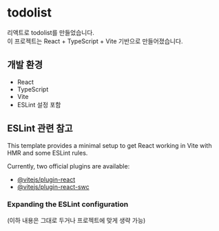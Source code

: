 # todolist

리액트로 todolist를 만들었습니다.  
이 프로젝트는 React + TypeScript + Vite 기반으로 만들어졌습니다.

## 개발 환경

- React
- TypeScript
- Vite
- ESLint 설정 포함

## ESLint 관련 참고

This template provides a minimal setup to get React working in Vite with HMR and some ESLint rules.

Currently, two official plugins are available:

- [@vitejs/plugin-react](https://github.com/vitejs/vite-plugin-react/blob/main/packages/plugin-react/README.md)
- [@vitejs/plugin-react-swc](https://github.com/vitejs/vite-plugin-react-swc)

### Expanding the ESLint configuration

(이하 내용은 그대로 두거나 프로젝트에 맞게 생략 가능)
